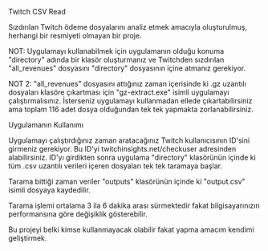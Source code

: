 Twitch CSV Read

Sızdırılan Twitch ödeme dosyalarını analiz etmek amacıyla oluşturulmuş, herhangi bir resmiyeti olmayan bir proje.

NOT: Uygulamayı kullanabilmek için uygulamanın olduğu konuma "directory" adında bir klasör oluşturmanız ve Twitchden sızdırılan "all_revenues" dosyasını "directory" dosyasının içine atmanız gerekiyor.

NOT 2: "all_revenues" dosyasını attığınız zaman içerisinde ki .gz uzantılı dosyaları klasöre çıkartması için "gz-extract.exe" isimli uygulamayı çalıştırmalısınız. İsterseniz uygulamayı kullanmadan ellede çıkartabilirsiniz ama toplam 116 adet dosya olduğundan tek tek yapmakta zorlanabilirsiniz.

Uygulamanın Kullanımı

Uygulamayı çalıştırdığınız zaman aratacağınız Twitch kullanıcısının ID'sini girmeniz gerekiyor. Bu ID'yi twitchinsights.net/checkuser adresinden alabilirsiniz.
ID'yı girdikten sonra uygulama "directory" klasörünün içinde ki tüm .csv uzantılı verileri içeren dosyaları tek tek taramaya başlar.

Tarama bittiği zaman veriler "outputs" klasörünün içinde ki "output.csv" isimli dosyaya kaydedilir.

Tarama işlemi ortalama 3 ila 6 dakika arası sürmektedir fakat bilgisayarınızın performansına göre değişiklik gösterebilir.

Bu projeyi belki kimse kullanmayacak olabilir fakat yapma amacım kendimi geliştirmek.
